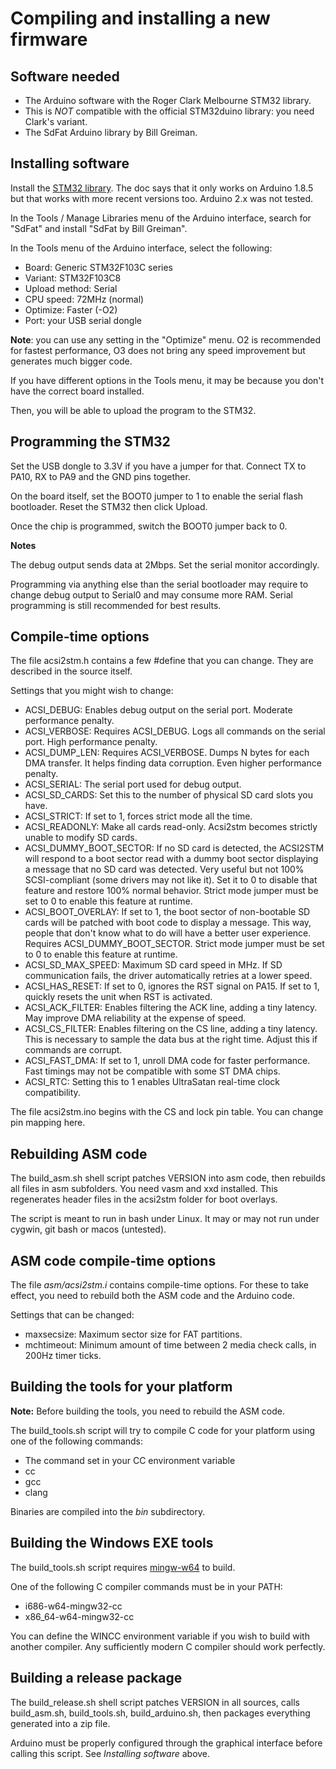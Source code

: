 Compiling and installing a new firmware
=======================================

Software needed
---------------

 * The Arduino software with the Roger Clark Melbourne STM32 library.
  * This is *NOT* compatible with the official STM32duino library: you need Clark's variant.
 * The SdFat Arduino library by Bill Greiman.


Installing software
-------------------

Install the [STM32 library](https://github.com/rogerclarkmelbourne/Arduino_STM32/wiki/Installation). The doc says that it only
works on Arduino 1.8.5 but that works with more recent versions too. Arduino 2.x was not tested.

In the Tools / Manage Libraries menu of the Arduino interface, search for "SdFat" and install "SdFat by Bill Greiman".

In the Tools menu of the Arduino interface, select the following:

 * Board: Generic STM32F103C series
 * Variant: STM32F103C8
 * Upload method: Serial
 * CPU speed: 72MHz (normal)
 * Optimize: Faster (-O2)
 * Port: your USB serial dongle

**Note**: you can use any setting in the "Optimize" menu. O2 is recommended for fastest performance, O3 does not bring any speed
improvement but generates much bigger code.

If you have different options in the Tools menu, it may be because you don't have the correct board installed.

Then, you will be able to upload the program to the STM32.


Programming the STM32
---------------------

Set the USB dongle to 3.3V if you have a jumper for that. Connect TX to PA10, RX to PA9 and the GND pins together.

On the board itself, set the BOOT0 jumper to 1 to enable the serial flash bootloader. Reset the STM32 then click Upload.

Once the chip is programmed, switch the BOOT0 jumper back to 0.

**Notes**

The debug output sends data at 2Mbps. Set the serial monitor accordingly.

Programming via anything else than the serial bootloader may require to change debug output to Serial0 and may consume more RAM.
Serial programming is still recommended for best results.


Compile-time options
--------------------

The file acsi2stm.h contains a few #define that you can change. They are described in the source itself.

Settings that you might wish to change:

 * ACSI_DEBUG: Enables debug output on the serial port. Moderate performance penalty.
 * ACSI_VERBOSE: Requires ACSI_DEBUG. Logs all commands on the serial port. High performance penalty.
 * ACSI_DUMP_LEN: Requires ACSI_VERBOSE. Dumps N bytes for each DMA transfer. It helps finding data corruption. Even higher
   performance penalty.
 * ACSI_SERIAL: The serial port used for debug output.
 * ACSI_SD_CARDS: Set this to the number of physical SD card slots you have.
 * ACSI_STRICT: If set to 1, forces strict mode all the time.
 * ACSI_READONLY: Make all cards read-only. Acsi2stm becomes strictly unable to modify SD cards.
 * ACSI_DUMMY_BOOT_SECTOR: If no SD card is detected, the ACSI2STM will respond to a boot sector read with a dummy boot sector
   displaying a message that no SD card was detected. Very useful but not 100% SCSI-compliant (some drivers may not like it).
   Set it to 0 to disable that feature and restore 100% normal behavior.
   Strict mode jumper must be set to 0 to enable this feature at runtime.
 * ACSI_BOOT_OVERLAY: If set to 1, the boot sector of non-bootable SD cards will be patched with boot code to display a message.
   This way, people that don't know what to do will have a better user experience. Requires ACSI_DUMMY_BOOT_SECTOR.
   Strict mode jumper must be set to 0 to enable this feature at runtime.
 * ACSI_SD_MAX_SPEED: Maximum SD card speed in MHz. If SD communication fails, the driver automatically retries at a lower speed.
 * ACSI_HAS_RESET: If set to 0, ignores the RST signal on PA15. If set to 1, quickly resets the unit when RST is activated.
 * ACSI_ACK_FILTER: Enables filtering the ACK line, adding a tiny latency. May improve DMA reliability at the expense of speed.
 * ACSI_CS_FILTER: Enables filtering on the CS line, adding a tiny latency. This is necessary to sample the data bus at the right
   time. Adjust this if commands are corrupt.
 * ACSI_FAST_DMA: If set to 1, unroll DMA code for faster performance. Fast timings may not be compatible with some ST DMA chips.
 * ACSI_RTC: Setting this to 1 enables UltraSatan real-time clock compatibility.

The file acsi2stm.ino begins with the CS and lock pin table. You can change pin mapping here.


Rebuilding ASM code
-------------------

The build_asm.sh shell script patches VERSION into asm code, then rebuilds all files in asm subfolders. You need vasm and xxd
installed. This regenerates header files in the acsi2stm folder for boot overlays.

The script is meant to run in bash under Linux. It may or may not run under cygwin, git bash or macos (untested).


ASM code compile-time options
-----------------------------

The file *asm/acsi2stm.i* contains compile-time options. For these to take effect, you need to rebuild both the ASM code and the
Arduino code.

Settings that can be changed:

 * maxsecsize: Maximum sector size for FAT partitions.
 * mchtimeout: Minimum amount of time between 2 media check calls, in 200Hz timer ticks.


Building the tools for your platform
------------------------------------

**Note:** Before building the tools, you need to rebuild the ASM code.

The build_tools.sh script will try to compile C code for your platform using one of the following commands:

 * The command set in your CC environment variable
 * cc
 * gcc
 * clang

Binaries are compiled into the *bin* subdirectory.


Building the Windows EXE tools
------------------------------

The build_tools.sh script requires [mingw-w64](https://www.mingw-w64.org/) to build.

One of the following C compiler commands must be in your PATH:

 * i686-w64-mingw32-cc
 * x86_64-w64-mingw32-cc

You can define the WINCC environment variable if you wish to build with another compiler. Any sufficiently modern C compiler should
work perfectly.


Building a release package
--------------------------

The build_release.sh shell script patches VERSION in all sources, calls build_asm.sh, build_tools.sh, build_arduino.sh, then
packages everything generated into a zip file.

Arduino must be properly configured through the graphical interface before calling this script. See *Installing software* above.
